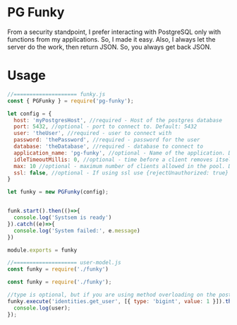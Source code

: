 # PG Funky

From a security standpoint, I prefer interacting with PostgreSQL only with functions from my applications. So, I made it easy. Also, I always let the server do the work, then return JSON. So, you always get back JSON.

# Usage

```javascript
//==================== funky.js
const { PGFunky } = require('pg-funky');

let config = {
  host: 'myPostgresHost', //required - Host of the postgres database
  port: 5432, //optional - port to connect to. Default: 5432
  user: 'theUser', //required - user to connect with
  password: 'thePassword', //required - password for the user
  database: 'theDatabase', //required - database to connect to
  application_name: 'pg-funky', //optional - Name of the application. Default pg-funky
  idleTimeoutMillis: 0, //optional - time before a client removes itself from the pool. Default 0 = Never
  max: 10 //optional - maximum number of clients allowed in the pool. Default: 10
  ssl: false, //optional - If using ssl use {rejectUnauthorized: true} when using legit certs. Default: false
}

let funky = new PGFunky(config);


funk.start().then(()=>{
  console.log('Systsem is ready')
}).catch((e)=>{
  console.log('System failed:', e.message)
})

module.exports = funky

//==================== user-model.js
const funky = require('./funky')

const funky = require('./funky');

//type is optional, but if you are using method overloading on the postgres side you will need it
funky.execute('identities.get_user', [{ type: 'bigint', value: 1 }]).then((user) => {
  console.log(user);
});
```
